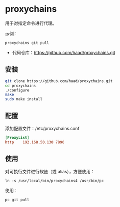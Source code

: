 
# proxychains

用于对指定命令进行代理。

示例：

```
proxychains git pull
```

- 代码仓库：https://github.com/haad/proxychains.git

## 安装

```bash
git clone https://github.com/haad/proxychains.git
cd proxychains
./configure
make
sudo make install
```

## 配置

添加配置文件：/etc/proxychains.conf

```ini
[ProxyList]
http    192.168.50.130 7890
```

## 使用

对可执行文件进行软链（或 alias），方便使用：

```
ln -s /usr/local/bin/proxychains4 /usr/bin/pc
```

使用：

```bash
pc git pull
```
